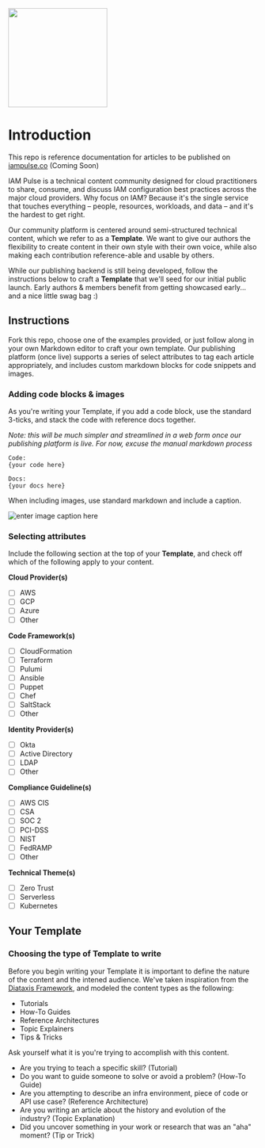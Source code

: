 <img src="https://iampulse-public.s3.us-west-1.amazonaws.com/iampulse-logo.png" width="200" />

# Introduction
This repo is reference documentation for articles to be published on [iampulse.co](https://www.iampulse.co) (Coming Soon)

IAM Pulse is a technical content community designed for cloud practitioners to share, consume, and discuss IAM configuration best practices across the major cloud providers. Why focus on IAM? Because it's the single service that touches everything – people, resources, workloads, and data – and it's the hardest to get right. 

Our community platform is centered around semi-structured technical content, which we refer to as a **Template**. We want to give our authors the flexibility to create content in their own style with their own voice, while also making each contribution reference-able and usable by others.

While our publishing backend is still being developed, follow the instructions below to craft a **Template** that we'll seed for our initial public launch. Early authors & members benefit from getting showcased early... and a nice little swag bag :)

## Instructions
Fork this repo, choose one of the examples provided, or just follow along in your own Markdown editor to craft your own template. Our publishing platform (once live) supports a series of select attributes to tag each article appropriately, and includes custom markdown blocks for code snippets and images. 

### Adding code blocks & images
As you're writing your Template, if you add a code block, use the standard 3-ticks, and stack the code with reference docs together. 

*Note: this will be much simpler and streamlined in a web form once our publishing platform is live. For now, excuse the manual markdown process*

```
Code:
{your code here}
```
```
Docs:
{your docs here}
```

When including images, use standard markdown and include a caption.

![enter image caption here](https://i.picsum.photos/id/864/200/200.jpg?hmac=enPW23d2MpTvv2RfL7CtuO_cKSvCg4DGCYtNPc4-48M)

### Selecting attributes
Include the following section at the top of your **Template**, and check off which of the following apply to your content.

**Cloud Provider(s)**
 - [ ] AWS
 - [ ] GCP
 - [ ] Azure
 - [ ] Other

**Code Framework(s)**
 - [ ] CloudFormation
 - [ ] Terraform
 - [ ] Pulumi
 - [ ] Ansible
 - [ ] Puppet
 - [ ] Chef
 - [ ] SaltStack
 - [ ] Other

**Identity Provider(s)**
 - [ ] Okta
 - [ ] Active Directory
 - [ ] LDAP
 - [ ] Other

**Compliance Guideline(s)**
 - [ ] AWS CIS
 - [ ] CSA
 - [ ] SOC 2
 - [ ] PCI-DSS
 - [ ] NIST
 - [ ] FedRAMP
 - [ ] Other

**Technical Theme(s)**
 - [ ] Zero Trust
 - [ ] Serverless
 - [ ] Kubernetes

## Your Template

### Choosing the type of Template to write
Before you begin writing your Template it is important to define the nature of the content and the intened audience. We've taken inspiration from the [Diataxis Framework](https://diataxis.fr/), and modeled the content types as the following:
* Tutorials
* How-To Guides
* Reference Architectures
* Topic Explainers
* Tips & Tricks

Ask yourself what it is you're trying to accomplish with this content.
* Are you trying to teach a specific skill? (Tutorial)
* Do you want to guide someone to solve or avoid a problem? (How-To Guide)
* Are you attempting to describe an infra environment, piece of code or API use case? (Reference Architecture)
* Are you writing an article about the history and evolution of the industry? (Topic Explanation)
* Did you uncover something in your work or research that was an "aha" moment? (Tip or Trick)